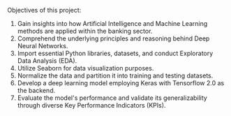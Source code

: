 Objectives of this project: 

1. Gain insights into how Artificial Intelligence and Machine Learning methods are applied within the banking sector.
2. Comprehend the underlying principles and reasoning behind Deep Neural Networks.
3. Import essential Python libraries, datasets, and conduct Exploratory Data Analysis (EDA).
4. Utilize Seaborn for data visualization purposes.
5. Normalize the data and partition it into training and testing datasets.
6. Develop a deep learning model employing Keras with Tensorflow 2.0 as the backend.
7. Evaluate the model's performance and validate its generalizability through diverse Key Performance Indicators (KPIs).
